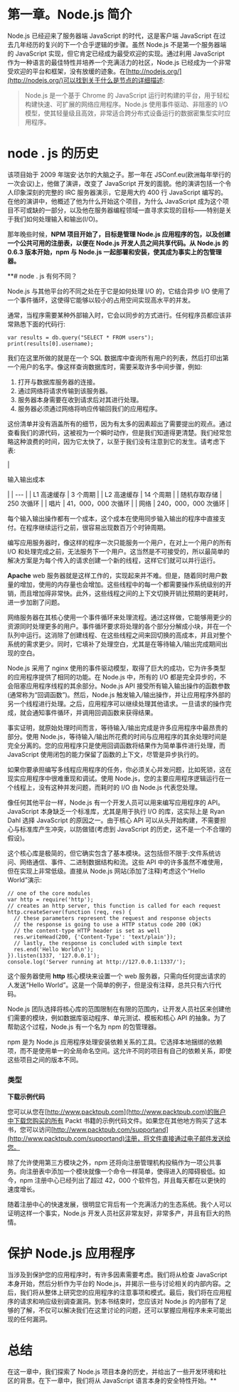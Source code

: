 # 第一章。Node.js 简介

Node.js 已经迎来了服务器端 JavaScript 的时代，这是客户端 JavaScript 在过去几年经历的复兴的下一个合乎逻辑的步骤。虽然 Node.js 不是第一个服务器端的 JavaScript 实现，但它肯定已经成为最受欢迎的实现。通过利用 JavaScript 作为一种语言的最佳特性并培养一个充满活力的社区，Node.js 已经成为一个非常受欢迎的平台和框架，没有放缓的迹象。在[http://nodejs.org/](http://nodejs.org/)可以找到关于什么是节点的详细描述:

> Node.js 是一个基于 Chrome 的 JavaScript 运行时构建的平台，用于轻松构建快速、可扩展的网络应用程序。Node.js 使用事件驱动、非阻塞的 I/O 模型，使其轻量级且高效，非常适合跨分布式设备运行的数据密集型实时应用程序。

# node . js 的历史

该项目始于 2009 年瑞安·达尔的大脑之子。那一年在 JSConf.eu(欧洲每年举行的一次会议)上，他做了演讲，改变了 JavaScript 开发的面貌。他的演讲包括一个令人印象深刻的完整的 IRC 服务器演示，它是用大约 400 行 JavaScript 编写的。在他的演讲中，他概述了他为什么开始这个项目，为什么 JavaScript 成为这个项目不可或缺的一部分，以及他在服务器编程领域一直寻求实现的目标——特别是关于我们如何处理输入和输出(I/O)。

那年晚些时候，**NPM 项目开始了，目标是管理 Node.js 应用程序的包，以及创建一个公共可用的注册表，以便在 Node.js 开发人员之间共享代码。从 Node.js 的 0.6.3 版本开始，npm 与 Node.js 一起部署和安装，使其成为事实上的包管理器。**

 **# node . js 有何不同？

Node.js 与其他平台的不同之处在于它是如何处理 I/O 的，它结合异步 I/O 使用了一个事件循环，这使得它能够以较小的占用空间实现高水平的并发。

通常，当程序需要某种外部输入时，它会以同步的方式进行。任何程序员都应该非常熟悉下面的代码行:

```
var results = db.query("SELECT * FROM users");
print(results[0].username);
```

我们在这里所做的就是在一个 SQL 数据库中查询所有用户的列表，然后打印出第一个用户的名字。像这样查询数据库时，需要采取许多中间步骤，例如:

1.  打开与数据库服务器的连接。
2.  通过网络将请求传输到该服务器。
3.  服务器本身需要在收到请求后对其进行处理。
4.  服务器必须通过网络将响应传输回我们的应用程序。

这份清单并没有涵盖所有的细节，因为有太多的因素超出了需要提出的观点。通过查看我们的源代码，这被视为一个瞬时动作，但是我们知道得更清楚。我们经常忽略这种浪费的时间，因为它太快了，以至于我们没有注意到它的发生。请考虑下表:

<colgroup><col style="text-align: left"> <col style="text-align: left"></colgroup> 
| 

输入输出成本

 |
| --- |
| L1 高速缓存 | 3 个周期 |
| L2 高速缓存 | 14 个周期 |
| 随机存取存储 | 250 次循环 |
| 唱片 | 41，000，000 次循环 |
| 网络 | 240，000，000 次循环 |

每个输入输出操作都有一个成本，这个成本在使用同步输入输出的程序中直接支付。在程序继续运行之前，很容易出现数百万个时钟周期。

编写应用服务器时，像这样的程序一次只能服务一个用户，在对上一个用户的所有 I/O 和处理完成之前，无法服务下一个用户。这当然是不可接受的，所以最简单的解决方案是为每个传入的请求创建一个新的线程，这样它们就可以并行运行。

**Apache** web 服务器就是这样工作的，实现起来并不难。但是，随着同时用户数量的增加，使用的内存量也会增加。这些线程中的每一个都需要操作系统级别的开销，而且增加得非常快。此外，这些线程之间的上下文切换开销比预期的更耗时，进一步加剧了问题。

网络服务器在其核心使用一个事件循环来处理流程。通过这样做，它能够用更少的资源同时处理更多的用户。事件循环要求将处理的各个部分分解成小块，并在一个队列中运行。这消除了创建线程、在这些线程之间来回切换的高成本，并且对整个系统的需求更少。同时，它填补了处理空白，尤其是在等待输入/输出完成期间出现的空白。

Node.js 采用了 nginx 使用的事件驱动模型，取得了巨大的成功，它为许多类型的应用程序提供了相同的功能。在 Node.js 中，所有的 I/O 都是完全异步的，不会阻塞应用程序线程的其余部分。Node.js API 接受所有输入输出操作的函数参数(通常称为“回调函数”)。然后，Node.js 触发输入/输出操作，并让应用程序外部的另一个线程进行处理。之后，应用程序可以继续处理其他请求。一旦请求的操作完成，就会通知事件循环，并调用回调函数来获得结果。

事实证明，就原始处理时间而言，等待输入/输出完成是许多应用程序中最昂贵的部分。使用 Node.js，等待输入/输出所花费的时间与应用程序的其余处理时间是完全分离的。您的应用程序只是使用回调函数将结果作为简单事件进行处理，而 JavaScript 使用闭包的能力保留了函数的上下文，尽管是异步执行的。

如果你要承担编写多线程应用程序的任务，你必须关心并发问题，比如死锁，这在现实应用程序中很难重现和调试。使用 Node.js，您的主要应用程序逻辑运行在一个线程上，没有这种并发问题，而耗时的 I/O 由 Node.js 代表您处理。

像任何其他平台一样，Node.js 有一个开发人员可以用来编写应用程序的 API。JavaScript 本身缺乏一个标准库，尤其是用于执行 I/O 的库，这实际上是 Ryan Dahl 选择 JavaScript 的原因之一。由于核心 API 可以从头开始构建，不需要担心与标准库产生冲突，以防做错(考虑到 JavaScript 的历史，这不是一个不合理的假设)。

这个核心库是极简的，但它确实包含了基本模块。这包括但不限于:文件系统访问、网络通信、事件、二进制数据结构和流。这些 API 中的许多虽然不难使用，但在实现上非常低级。直接从 Node.js 网站(添加了注释)考虑这个“Hello World”演示:

```
// one of the core modules
var http = require('http');
// creates an http server, this function is called for each request
http.createServer(function (req, res) {
  // these parameters represent the request and response objects
  // the response is going to use a HTTP status code 200 (OK)
  // the content-type HTTP header is set as well
  res.writeHead(200, {'Content-Type': 'text/plain'});
  // lastly, the response is concluded with simple text
  res.end('Hello World\n');
}).listen(1337, '127.0.0.1');
console.log('Server running at http://127.0.0.1:1337/');
```

这个服务器使用 **http** 核心模块来设置一个 web 服务器，只需向任何提出请求的人发送“Hello World”。这是一个简单的例子，但是没有注释，总共只有六行代码。

Node.js 团队选择将核心库的范围限制在有限的范围内，让开发人员社区来创建他们需要的模块，例如数据库驱动程序、单元测试、模板和核心 API 的抽象。为了帮助这个过程，Node.js 有一个名为 npm 的包管理器。

npm 是为 Node.js 应用程序处理安装依赖关系的工具。它选择本地捆绑的依赖项，而不是使用单一的全局命名空间。这允许不同的项目有自己的依赖关系，即使这些项目之间的版本不同。

### 类型

**下载示例代码**

您可以从您在[http://www.packtpub.com](http://www.packtpub.com)的账户中下载您购买的所有 Packt 书籍的示例代码文件。如果您在其他地方购买了这本书，您可以访问[http://www.packtpub.com/supportand](http://www.packtpub.com/supportand)注册，将文件直接通过电子邮件发送给您。

除了允许使用第三方模块之外，npm 还将向注册管理机构投稿作为一项公共事务。向注册表中添加一个模块就像一个命令一样简单，使得进入的障碍极低。如今，npm 注册中心已经列出了超过 42，000 个软件包，并且每天都在以更快的速度增长。

随着注册中心的快速发展，很明显它背后有一个充满活力的生态系统。我个人可以证明这样一个事实，Node.js 开发人员社区非常友好，非常多产，并且有巨大的热情。

# 保护 Node.js 应用程序

当涉及到保护您的应用程序时，有许多因素需要考虑。我们将从检查 JavaScript 本身开始，然后分析作为平台的 Node.js，并揭示一些与讨论相关的内部内容。之后，我们将从整体上研究您的应用程序的注意事项和模式。最后，我们将在应用程序的请求和响应级别调查漏洞。到本书结束时，您应该对 Node.js 的内部有了足够的了解，不仅可以解决我们在这里讨论的问题，还可以掌握应用程序未来可能出现的任何漏洞。

# 总结

在这一章中，我们探索了 Node.js 项目本身的历史，并给出了一些开发环境和社区的背景。在下一章中，我们将从 JavaScript 语言本身的安全特性开始。**